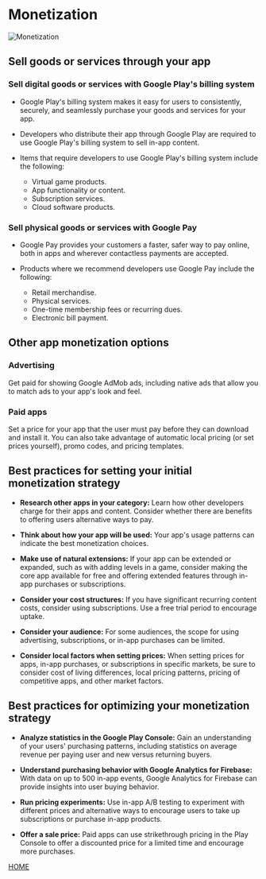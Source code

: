 # **Monetization**

![Monetization](https://massmediagroup.pro/storage/media/232/how-to-select-the-best-app-monetization-model-for-your-business-min.jpg)

## **Sell goods or services through your app**

### **Sell digital goods or services with Google Play's billing system**

* Google Play's billing system makes it easy for users to consistently, securely, and seamlessly purchase your goods and services for your app.

* Developers who distribute their app through Google Play are required to use Google Play's billing system to sell in-app content.

* Items that require developers to use Google Play's billing system include the following:
  * Virtual game products.
  * App functionality or content.
  * Subscription services.
  * Cloud software products.

### **Sell physical goods or services with Google Pay**

* Google Pay provides your customers a faster, safer way to pay online, both in apps and wherever contactless payments are accepted.

* Products where we recommend developers use Google Pay include the following:
  * Retail merchandise.
  * Physical services.
  * One-time membership fees or recurring dues.
  * Electronic bill payment.

## **Other app monetization options**

### **Advertising**

Get paid for showing Google AdMob ads, including native ads that allow you to match ads to your app's look and feel.

### **Paid apps**

Set a price for your app that the user must pay before they can download and install it. You can also take advantage of automatic local pricing (or set prices yourself), promo codes, and pricing templates.

## **Best practices for setting your initial monetization strategy**

* **Research other apps in your category:** Learn how other developers charge for their apps and content. Consider whether there are benefits to offering users alternative ways to pay.

* **Think about how your app will be used:** Your app's usage patterns can indicate the best monetization choices.

* **Make use of natural extensions:** If your app can be extended or expanded, such as with adding levels in a game, consider making the core app available for free and offering extended features through in-app purchases or subscriptions.

* **Consider your cost structures:** If you have significant recurring content costs, consider using subscriptions. Use a free trial period to encourage uptake.

* **Consider your audience:** For some audiences, the scope for using advertising, subscriptions, or in-app purchases can be limited.

* **Consider local factors when setting prices:** When setting prices for apps, in-app purchases, or subscriptions in specific markets, be sure to consider cost of living differences, local pricing patterns, pricing of competitive apps, and other market factors.

## **Best practices for optimizing your monetization strategy**

* **Analyze statistics in the Google Play Console:** Gain an understanding of your users' purchasing patterns, including statistics on average revenue per paying user and new versus returning buyers.

* **Understand purchasing behavior with Google Analytics for Firebase:** With data on up to 500 in-app events, Google Analytics for Firebase can provide insights into user buying behavior.

* **Run pricing experiments:** Use in-app A/B testing to experiment with different prices and alternative ways to encourage users to take up subscriptions or purchase in-app products.

* **Offer a sale price:** Paid apps can use strikethrough pricing in the Play Console to offer a discounted price for a limited time and encourage more purchases.

[HOME](https://malkhaleel88.github.io/reading-notes)